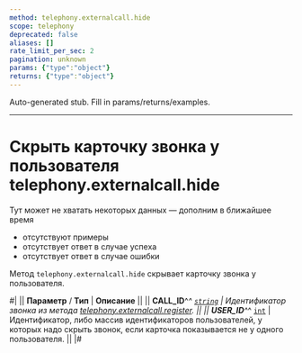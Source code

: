 ```yaml
---
method: telephony.externalcall.hide
scope: telephony
deprecated: false
aliases: []
rate_limit_per_sec: 2
pagination: unknown
params: {"type":"object"}
returns: {"type":"object"}
---
```


Auto-generated stub. Fill in params/returns/examples.

---

# Скрыть карточку звонка у пользователя telephony.externalcall.hide



Тут может не хватать некоторых данных — дополним в ближайшее время







- отсутствуют примеры
- отсутствует ответ в случае успеха
- отсутствует ответ в случае ошибки







Метод `telephony.externalcall.hide` скрывает карточку звонка у пользователя.

#|
|| **Параметр** / **Тип** | **Описание** ||
|| **CALL_ID**^*^ 
[`string`](../data-types.md) | Идентификатор звонка из метода [telephony.externalcall.register](telephony-external-call-register.md). ||
|| **USER_ID**^*^ 
[`int`](../data-types.md) | Идентификатор, либо массив идентификаторов пользователей, у которых надо скрыть звонок, если карточка показывается не у одного пользователя. ||
|#


